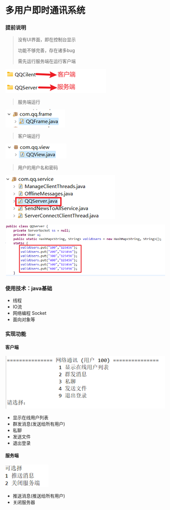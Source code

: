 # 多用户即时通讯系统

### 提前说明

> 没有UI界面，即在控制台显示
>
> 功能不够完善，存在诸多bug
>
> 需先运行服务端在运行客户端

![说明P1](READMEimg\说明P1.png)

> 服务端运行

![说明P1](READMEimg\说明P2.png)

> 客户端运行

![说明P1](READMEimg\说明P3.png)

> 用户的用户名和密码

![说明P1](READMEimg\说明P4.png)

![说明P1](READMEimg\说明P5.png)



### 使用技术：java基础

- 线程
- IO流
- 网络编程 Socket
- 面向对象等

### 实现功能

#### 客户端

![客户端P1](READMEimg\客户端P1.png)

- 显示在线用户列表
- 群发消息(发送给所有用户)
- 私聊
- 发送文件
- 退出登录

#### 服务端

![客户端P1](READMEimg\服务端P1.png)

- 推送消息(推送给所有用户)
- 关闭服务器

